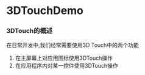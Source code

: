 # 3DTouchDemo

### 3DTouch的概述

在日常开发中,我们经常需要使用3D Touch中的两个功能

1. 在主屏幕上对应用图标使用3DTouch操作
2. 在应用程序内对某一控件使用3DTouch操作